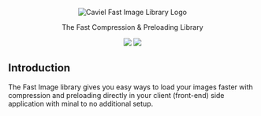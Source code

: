 <p align="center"><img title="Caviel Fast Image Library Logo" src="https://i.imgur.com/fAPVGDF.png"></p>
<p align="center">The Fast Compression & Preloading Library</p>


<p align="center">
<img src="https://badge.fury.io/gh/caviel%2FFastImage.svg">
<img src="https://travis-ci.com/caviel/FastImage.svg?branch=master">
</p>

## Introduction
The Fast Image library gives you easy ways to load your images faster with compression and preloading directly in your client (front-end) side application with minal to no additional setup.
